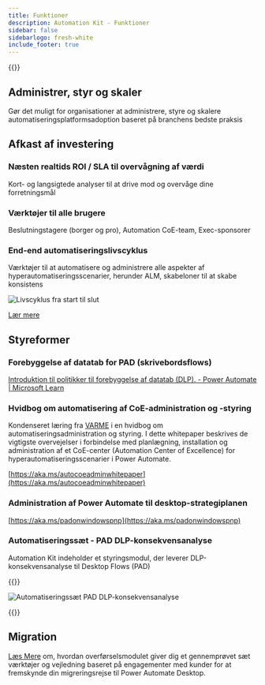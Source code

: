 ```yaml
---
title: Funktioner
description: Automation Kit - Funktioner
sidebar: false
sidebarlogo: fresh-white
include_footer: true
---
```

{{<toc>}}

## Administrer, styr og skaler

Gør det muligt for organisationer at administrere, styre og skalere automatiseringsplatformsadoption baseret på branchens bedste praksis

## Afkast af investering

### Næsten realtids ROI / SLA til overvågning af værdi

Kort- og langsigtede analyser til at drive mod og overvåge dine forretningsmål

### Værktøjer til alle brugere

Beslutningstagere (borger og pro), Automation CoE-team, Exec-sponsorer

### End-end automatiseringslivscyklus

Værktøjer til at automatisere og administrere alle aspekter af hyperautomatiseringsscenarier, herunder ALM, skabeloner til at skabe konsistens

![Livscyklus fra start til slut](/images/illustrations/end-to-end.png)

[Lær mere](https://learn.microsoft.com/power-automate/guidance/automation-kit/overview/automation-coe-strategy#automation-lifecycle)

## Styreformer

### Forebyggelse af datatab for PAD (skrivebordsflows)

[Introduktion til politikker til forebyggelse af datatab (DLP). - Power Automate | Microsoft Learn](https://learn.microsoft.com/power-automate/prevent-data-loss#data-loss-prevention-for-desktop-flows-preview)

### Hvidbog om automatisering af CoE-administration og -styring

Kondenseret læring fra [VARME](https://learn.microsoft.com/power-platform/guidance/automation-coe/heat) i en hvidbog om automatiseringsadministration og styring. I dette whitepaper beskrives de vigtigste overvejelser i forbindelse med planlægning, installation og administration af et CoE-center (Automation Center of Excellence) for hyperautomatiseringsscenarier i Power Automate. 

[https://aka.ms/autocoeadminwhitepaper](https://aka.ms/autocoeadminwhitepaper)

### Administration af Power Automate til desktop-strategiplanen

[https://aka.ms/padonwindowspnp](https://aka.ms/padonwindowspnp)

### Automatiseringssæt - PAD DLP-konsekvensanalyse

Automation Kit indeholder et styringsmodul, der leverer DLP-konsekvensanalyse til Desktop Flows (PAD)

{{<border>}}

![Automatiseringssæt PAD DLP-konsekvensanalyse](/images/pad-dlp-impact.png)

{{</border>}}




## Migration

[Læs Mere](/da/migration) om, hvordan overførselsmodulet giver dig et gennemprøvet sæt værktøjer og vejledning baseret på engagementer med kunder for at fremskynde din migreringsrejse til Power Automate Desktop.
